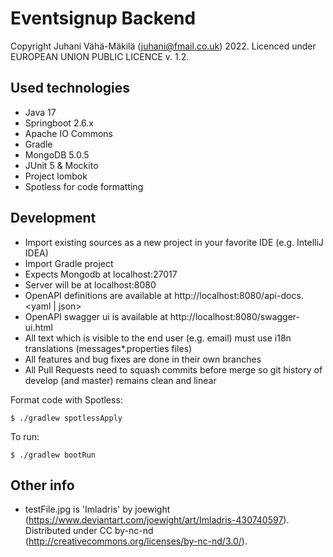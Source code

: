 # Eventsignup Backend
Copyright Juhani Vähä-Mäkilä (juhani@fmail.co.uk) 2022.
Licenced under EUROPEAN UNION PUBLIC LICENCE v. 1.2.

## Used technologies

- Java 17
- Springboot 2.6.x
- Apache IO Commons
- Gradle
- MongoDB 5.0.5
- JUnit 5 & Mockito
- Project lombok
- Spotless for code formatting

## Development

- Import existing sources as a new project in your favorite IDE (e.g. IntelliJ IDEA)
- Import Gradle project
- Expects Mongodb at localhost:27017
- Server will be at localhost:8080
- OpenAPI definitions are available at http://localhost:8080/api-docs.<yaml | json>
- OpenAPI swagger ui is available at http://localhost:8080/swagger-ui.html
- All text which is visible to the end user (e.g. email) must use i18n translations (messages*.properties files)
- All features and bug fixes are done in their own branches
- All Pull Requests need to squash commits before merge so git history of develop (and master) remains clean and linear

Format code with Spotless:

    $ ./gradlew spotlessApply

To run:

    $ ./gradlew bootRun

## Other info
- testFile.jpg is 'Imladris' by joewight (https://www.deviantart.com/joewight/art/Imladris-430740597). Distributed under  CC by-nc-nd (http://creativecommons.org/licenses/by-nc-nd/3.0/).
